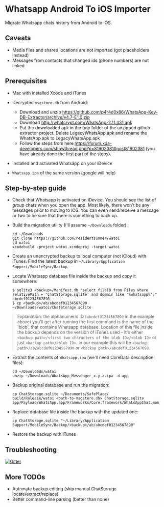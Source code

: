 # Whatsapp Android To iOS Importer

Migrate Whatsapp chats history from Android to iOS.

## Caveats

* Media files and shared locations are not imported (got placeholders instead)
* Messages from contacts that changed ids (phone numbers) are not linked

## Prerequisites

* Mac with installed Xcode and iTunes
* Decrypted `msgstore.db` from Android:
  * Download and unzip https://github.com/p4r4d0x86/WhatsApp-Key-DB-Extractor/archive/v4.7-E1.0.zip
  * Download http://whatcrypt.com/WhatsApp-2.11.431.apk
  * Put the downloaded apk in the tmp folder of the unzipped github extractor project. Delete LegacyWhatsApp.apk and rename the WhatsApp apk to LegacyWhatsApp.apk
  * Follow the steps from here:https://forum.xda-developers.com/showthread.php?p=81902381#post81902381 (you have already done the first part of the steps). 
  
* Installed and activated Whatsapp on your iDevice
* `Whatsapp.ipa` of the same version (google will help)

## Step-by-step guide

* Check that Whatsapp is activated on iDevice. You should see the list of *group* chats
  when you open the app. Most likely, there won't be any messages prior to moving to iOS.
  You can even send/receive a message or two to be sure that there is something to back up.
* Build the migration utility (I'll assume `~/Downloads` folder):

      cd ~/Downloads
      git clone https://github.com/residentsummer/watoi
      cd watoi
      xcodebuild -project watoi.xcodeproj -target watoi

* Create an unencrypted backup to local computer (not iCloud) with iTunes.
  Find the latest backup in `~/Library/Application Support/MobileSync/Backup`.
* Locate Whatsapp database file inside the backup and copy it somewhere:

      $ sqlite3 <backup>/Manifest.db "select fileID from Files where relativePath = 'ChatStorage.sqlite' and domain like '%whatsapp%';"
      abcdef01234567890
      $ cp <backup>/ab/abcdef01234567890 ~/Downloads/watoi/ChatStorage.sqlite

> Explanation: the alphanumeric ID (`abcdef01234567890` in the example above) you'll get after running the first command is the name
 of the 'blob', that contains Whatsapp database. Location of this file inside the backup depends on the version of iTunes used - it's
 either `<backup path>/<first two characters of the blob ID>/<blob ID>` or just `<backup path>/<blob ID>`. In our example this will  be
 `<backup path>/ab/abcdef01234567890` or `<backup path>/abcdef01234567890`.

* Extract the contents of `Whatsapp.ipa` (we'll need CoreData description files):

      cd ~/Downloads/watoi
      unzip ~/Downloads/WhatsApp_Messenger_x.y.z.ipa -d app

* Backup original database and run the migration:

      cp ChatStorage.sqlite ~/Documents/SafePlace/
      build/Release/watoi <path-to-msgstore.db> ChatStorage.sqlite app/Payload/WhatsApp.app/Frameworks/Core.framework/WhatsAppChat.momd

* Replace database file inside the backup with the updated one:

      cp ChatStorage.sqlite "~/Library/Application Support/MobileSync/Backup/<backup>/ab/abcdef01234567890"

* Restore the backup with iTunes

## Troubleshooting

[![Gitter](https://badges.gitter.im/gitterHQ/gitter.svg)](https://gitter.im/residentsummer_watoi/Lobby?utm_source=badge&utm_medium=badge&utm_campaign=pr-badge)

## More TODOs

* Automate backup editing (skip manual ChatStorage locate/extract/replace)
* Better command-line parsing (better than none)
